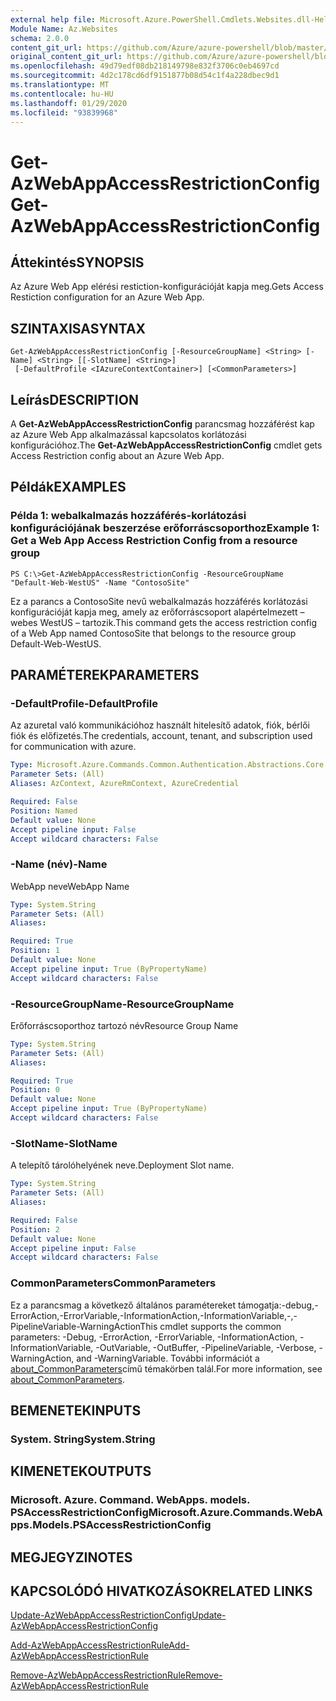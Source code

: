 ```yaml
---
external help file: Microsoft.Azure.PowerShell.Cmdlets.Websites.dll-Help.xml
Module Name: Az.Websites
schema: 2.0.0
content_git_url: https://github.com/Azure/azure-powershell/blob/master/src/Websites/Websites/help/Get-AzWebAppAccessRestrictionConfig.md
original_content_git_url: https://github.com/Azure/azure-powershell/blob/master/src/Websites/Websites/help/Get-AzWebAppAccessRestrictionConfig.md
ms.openlocfilehash: 49d79edf08db218149798e832f3706c0eb4697cd
ms.sourcegitcommit: 4d2c178cd6df9151877b08d54c1f4a228dbec9d1
ms.translationtype: MT
ms.contentlocale: hu-HU
ms.lasthandoff: 01/29/2020
ms.locfileid: "93839968"
---
```

# <span data-ttu-id="9d67b-101">Get-AzWebAppAccessRestrictionConfig</span><span class="sxs-lookup"><span data-stu-id="9d67b-101">Get-AzWebAppAccessRestrictionConfig</span></span>

## <span data-ttu-id="9d67b-102">Áttekintés</span><span class="sxs-lookup"><span data-stu-id="9d67b-102">SYNOPSIS</span></span>
<span data-ttu-id="9d67b-103">Az Azure Web App elérési restiction-konfigurációját kapja meg.</span><span class="sxs-lookup"><span data-stu-id="9d67b-103">Gets Access Restiction configuration for an Azure Web App.</span></span>

## <span data-ttu-id="9d67b-104">SZINTAXISA</span><span class="sxs-lookup"><span data-stu-id="9d67b-104">SYNTAX</span></span>

```
Get-AzWebAppAccessRestrictionConfig [-ResourceGroupName] <String> [-Name] <String> [[-SlotName] <String>]
 [-DefaultProfile <IAzureContextContainer>] [<CommonParameters>]
```

## <span data-ttu-id="9d67b-105">Leírás</span><span class="sxs-lookup"><span data-stu-id="9d67b-105">DESCRIPTION</span></span>
<span data-ttu-id="9d67b-106">A **Get-AzWebAppAccessRestrictionConfig** parancsmag hozzáférést kap az Azure Web App alkalmazással kapcsolatos korlátozási konfigurációhoz.</span><span class="sxs-lookup"><span data-stu-id="9d67b-106">The **Get-AzWebAppAccessRestrictionConfig** cmdlet gets Access Restriction config about an Azure Web App.</span></span>

## <span data-ttu-id="9d67b-107">Példák</span><span class="sxs-lookup"><span data-stu-id="9d67b-107">EXAMPLES</span></span>

### <span data-ttu-id="9d67b-108">Példa 1: webalkalmazás hozzáférés-korlátozási konfigurációjának beszerzése erőforráscsoporthoz</span><span class="sxs-lookup"><span data-stu-id="9d67b-108">Example 1: Get a Web App Access Restriction Config from a resource group</span></span>
```
PS C:\>Get-AzWebAppAccessRestrictionConfig -ResourceGroupName "Default-Web-WestUS" -Name "ContosoSite"
```

<span data-ttu-id="9d67b-109">Ez a parancs a ContosoSite nevű webalkalmazás hozzáférés korlátozási konfigurációját kapja meg, amely az erőforráscsoport alapértelmezett – webes WestUS – tartozik.</span><span class="sxs-lookup"><span data-stu-id="9d67b-109">This command gets the access restriction config of a Web App named ContosoSite that belongs to the resource group Default-Web-WestUS.</span></span>

## <span data-ttu-id="9d67b-110">PARAMÉTEREK</span><span class="sxs-lookup"><span data-stu-id="9d67b-110">PARAMETERS</span></span>

### <span data-ttu-id="9d67b-111">-DefaultProfile</span><span class="sxs-lookup"><span data-stu-id="9d67b-111">-DefaultProfile</span></span>
<span data-ttu-id="9d67b-112">Az azuretal való kommunikációhoz használt hitelesítő adatok, fiók, bérlői fiók és előfizetés.</span><span class="sxs-lookup"><span data-stu-id="9d67b-112">The credentials, account, tenant, and subscription used for communication with azure.</span></span>

```yaml
Type: Microsoft.Azure.Commands.Common.Authentication.Abstractions.Core.IAzureContextContainer
Parameter Sets: (All)
Aliases: AzContext, AzureRmContext, AzureCredential

Required: False
Position: Named
Default value: None
Accept pipeline input: False
Accept wildcard characters: False
```

### <span data-ttu-id="9d67b-113">-Name (név)</span><span class="sxs-lookup"><span data-stu-id="9d67b-113">-Name</span></span>
<span data-ttu-id="9d67b-114">WebApp neve</span><span class="sxs-lookup"><span data-stu-id="9d67b-114">WebApp Name</span></span>

```yaml
Type: System.String
Parameter Sets: (All)
Aliases:

Required: True
Position: 1
Default value: None
Accept pipeline input: True (ByPropertyName)
Accept wildcard characters: False
```

### <span data-ttu-id="9d67b-115">-ResourceGroupName</span><span class="sxs-lookup"><span data-stu-id="9d67b-115">-ResourceGroupName</span></span>
<span data-ttu-id="9d67b-116">Erőforráscsoporthoz tartozó név</span><span class="sxs-lookup"><span data-stu-id="9d67b-116">Resource Group Name</span></span>

```yaml
Type: System.String
Parameter Sets: (All)
Aliases:

Required: True
Position: 0
Default value: None
Accept pipeline input: True (ByPropertyName)
Accept wildcard characters: False
```

### <span data-ttu-id="9d67b-117">-SlotName</span><span class="sxs-lookup"><span data-stu-id="9d67b-117">-SlotName</span></span>
<span data-ttu-id="9d67b-118">A telepítő tárolóhelyének neve.</span><span class="sxs-lookup"><span data-stu-id="9d67b-118">Deployment Slot name.</span></span>

```yaml
Type: System.String
Parameter Sets: (All)
Aliases:

Required: False
Position: 2
Default value: None
Accept pipeline input: False
Accept wildcard characters: False
```

### <span data-ttu-id="9d67b-119">CommonParameters</span><span class="sxs-lookup"><span data-stu-id="9d67b-119">CommonParameters</span></span>
<span data-ttu-id="9d67b-120">Ez a parancsmag a következő általános paramétereket támogatja:-debug,-ErrorAction,-ErrorVariable,-InformationAction,-InformationVariable,-,-PipelineVariable-WarningAction</span><span class="sxs-lookup"><span data-stu-id="9d67b-120">This cmdlet supports the common parameters: -Debug, -ErrorAction, -ErrorVariable, -InformationAction, -InformationVariable, -OutVariable, -OutBuffer, -PipelineVariable, -Verbose, -WarningAction, and -WarningVariable.</span></span> <span data-ttu-id="9d67b-121">További információt a [about_CommonParameters](https://go.microsoft.com/fwlink/?LinkID=113216)című témakörben talál.</span><span class="sxs-lookup"><span data-stu-id="9d67b-121">For more information, see [about_CommonParameters](https://go.microsoft.com/fwlink/?LinkID=113216).</span></span>

## <span data-ttu-id="9d67b-122">BEMENETEK</span><span class="sxs-lookup"><span data-stu-id="9d67b-122">INPUTS</span></span>

### <span data-ttu-id="9d67b-123">System. String</span><span class="sxs-lookup"><span data-stu-id="9d67b-123">System.String</span></span>

## <span data-ttu-id="9d67b-124">KIMENETEK</span><span class="sxs-lookup"><span data-stu-id="9d67b-124">OUTPUTS</span></span>

### <span data-ttu-id="9d67b-125">Microsoft. Azure. Command. WebApps. models. PSAccessRestrictionConfig</span><span class="sxs-lookup"><span data-stu-id="9d67b-125">Microsoft.Azure.Commands.WebApps.Models.PSAccessRestrictionConfig</span></span>

## <span data-ttu-id="9d67b-126">MEGJEGYZI</span><span class="sxs-lookup"><span data-stu-id="9d67b-126">NOTES</span></span>

## <span data-ttu-id="9d67b-127">KAPCSOLÓDÓ HIVATKOZÁSOK</span><span class="sxs-lookup"><span data-stu-id="9d67b-127">RELATED LINKS</span></span>

[<span data-ttu-id="9d67b-128">Update-AzWebAppAccessRestrictionConfig</span><span class="sxs-lookup"><span data-stu-id="9d67b-128">Update-AzWebAppAccessRestrictionConfig</span></span>](./Update-AzWebAppAccessRestrictionConfig.md)

[<span data-ttu-id="9d67b-129">Add-AzWebAppAccessRestrictionRule</span><span class="sxs-lookup"><span data-stu-id="9d67b-129">Add-AzWebAppAccessRestrictionRule</span></span>](./Add-AzWebAppAccessRestrictionRule.md)

[<span data-ttu-id="9d67b-130">Remove-AzWebAppAccessRestrictionRule</span><span class="sxs-lookup"><span data-stu-id="9d67b-130">Remove-AzWebAppAccessRestrictionRule</span></span>](./Remove-AzWebAppAccessRestrictionRule.md)
